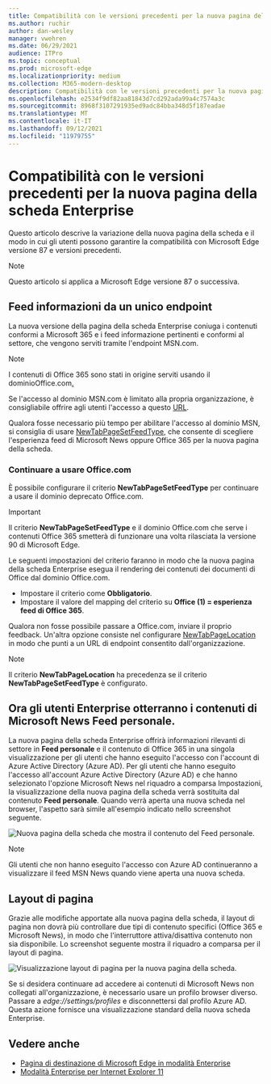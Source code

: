 ```yaml
---
title: Compatibilità con le versioni precedenti per la nuova pagina della scheda Enterprise
ms.author: ruchir
author: dan-wesley
manager: vwehren
ms.date: 06/29/2021
audience: ITPro
ms.topic: conceptual
ms.prod: microsoft-edge
ms.localizationpriority: medium
ms.collection: M365-modern-desktop
description: Compatibilità con le versioni precedenti per la nuova pagina della scheda Enterprise
ms.openlocfilehash: e2534f9df82aa81843d7cd292ada99a4c7574a3c
ms.sourcegitcommit: 8968f3107291935ed9adc84bba348d5f187eadae
ms.translationtype: MT
ms.contentlocale: it-IT
ms.lasthandoff: 09/12/2021
ms.locfileid: "11979755"
---
```

# <a name="backwards-compatibility-for-the-enterprise-new-tab-page"></a>Compatibilità con le versioni precedenti per la nuova pagina della scheda Enterprise

Questo articolo descrive la variazione della nuova pagina della scheda e il modo in cui gli utenti possono garantire la compatibilità con Microsoft Edge versione 87 e versioni precedenti.

> [!NOTE]
> Questo articolo si applica a Microsoft Edge versione 87 o successiva.

## <a name="information-feeds-from-single-endpoint"></a>Feed informazioni da un unico endpoint

La nuova versione della pagina della scheda Enterprise coniuga i contenuti conformi a Microsoft 365 e i feed informazione pertinenti e conformi al settore, che vengono serviti tramite l'endpoint MSN.com.

> [!NOTE]
> I contenuti di Office 365 sono stati in origine serviti usando il dominio[](https://www.office.com)Office.com[.](https://www.office.com)

Se l'accesso al dominio MSN.com è limitato alla propria organizzazione, è consigliabile offrire agli utenti l'accesso a questo [URL](https://ntp.msn.com).

Qualora fosse necessario più tempo per abilitare l'accesso al dominio MSN, si consiglia di usare [NewTabPageSetFeedType](./microsoft-edge-policies.md#newtabpagesetfeedtype), che consente di scegliere l'esperienza feed di Microsoft News oppure Office 365 per la nuova pagina della scheda.

### <a name="keep-using-officecom"></a>Continuare a usare Office.com

 È possibile configurare il criterio **NewTabPageSetFeedType** per continuare a usare il dominio deprecato Office.com.

> [!IMPORTANT]
> Il criterio **NewTabPageSetFeedType** e il dominio Office.com che serve i contenuti Office 365 smetterà di funzionare una volta rilasciata la versione 90 di Microsoft Edge.

Le seguenti impostazioni del criterio faranno in modo che la nuova pagina della scheda Enterprise esegua il rendering dei contenuti dei documenti di Office dal dominio Office.com.

- Impostare il criterio come **Obbligatorio**.
- Impostare il valore del mapping del criterio su **Office (1) = esperienza feed di Office 365**.

Qualora non fosse possibile passare a Office.com, inviare il proprio feedback. Un'altra opzione consiste nel configurare [NewTabPageLocation](./microsoft-edge-policies.md#newtabpagelocation) in modo che punti a un URL di endpoint consentito dall'organizzazione.

> [!NOTE]
> Il criterio **NewTabPageLocation** ha precedenza se il criterio **NewTabPageSetFeedType** è configurato.

## <a name="enterprise-users-will-now-get-microsoft-news-content-via-my-feed"></a>Ora gli utenti Enterprise otterranno i contenuti di Microsoft News Feed personale.

La nuova pagina della scheda Enterprise offrirà informazioni rilevanti di settore in **Feed personale** e il contenuto di Office 365 in una singola visualizzazione per gli utenti che hanno eseguito l'accesso con l'account di Azure Active Directory (Azure AD). Per gli utenti che hanno eseguito l'accesso all'account Azure Active Directory (Azure AD) e che hanno selezionato l'opzione Microsoft News nel riquadro a comparsa Impostazioni, la visualizzazione della nuova pagina della scheda verrà sostituita dal contenuto **Feed personale**. Quando verrà aperta una nuova scheda nel browser, l'aspetto sarà simile all'esempio indicato nello screenshot seguente.

![Nuova pagina della scheda che mostra il contenuto del Feed personale.](media/microsoft-edge-ntp-backward-compatibility/microsoft-edge-ntp-myfeed-view.png)

> [!NOTE]
> Gli utenti che non hanno eseguito l'accesso con Azure AD continueranno a visualizzare il feed MSN News quando viene aperta una nuova scheda.

## <a name="page-layout"></a>Layout di pagina

Grazie alle modifiche apportate alla nuova pagina della scheda, il layout di pagina non dovrà più controllare due tipi di contenuto specifici (Office 365 e Microsoft News), in modo che l'interruttore attiva/disattiva contenuto non sia disponibile. Lo screenshot seguente mostra il riquadro a comparsa per il layout di pagina.

![Visualizzazione layout di pagina per la nuova pagina della scheda.](media/microsoft-edge-ntp-backward-compatibility/microsoft-edge-ntp-page-layout.png)

Se si desidera continuare ad accedere ai contenuti di Microsoft News non collegati all'organizzazione, è necessario usare un profilo browser diverso. Passare a *edge://settings/profiles* e disconnettersi dal profilo Azure AD. Questa azione fornisce una visualizzazione standard della nuova scheda Enterprise. 

## <a name="see-also"></a>Vedere anche

- [Pagina di destinazione di Microsoft Edge in modalità Enterprise](https://aka.ms/EdgeEnterprise)
- [Modalità Enterprise per Internet Explorer 11](/internet-explorer/ie11-deploy-guide/enterprise-mode-overview-for-ie11)